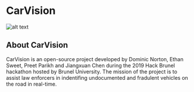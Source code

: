 # CarVision

![alt text](https://dominiconorton-images.s3-eu-west-1.amazonaws.com/action-asphalt-automobile-303313.jpg)

## About CarVision
CarVision is an open-source project developed by Dominic Norton, Ethan Sweet, Preet Parikh and Jiangxuan Chen during the 2019 Hack Brunel hackathon hosted by Brunel University. The mission of the project is to assist law enforcers in indentifing undocumented and fradulent vehicles on the road in real-time.
